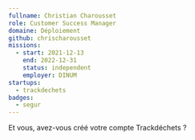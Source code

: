 ```yaml
---
fullname: Christian Charousset
role: Customer Success Manager
domaine: Déploiement
github: chrischarousset
missions:
  - start: 2021-12-13
    end: 2022-12-31
    status: independent
    employer: DINUM
startups:
  - trackdechets
badges:
  - segur
---
```


Et vous, avez-vous créé votre compte Trackdéchets ?
